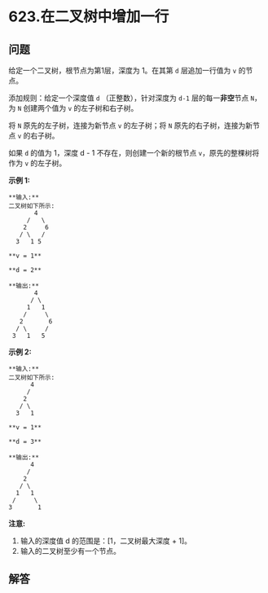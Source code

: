 # 623.在二叉树中增加一行

## 问题

给定一个二叉树，根节点为第1层，深度为 1。在其第 `d` 层追加一行值为 `v` 的节点。

添加规则：给定一个深度值 `d` （正整数），针对深度为 `d-1` 层的每一**非空**节点 `N`，为 `N` 创建两个值为 `v` 的左子树和右子树。

将 `N` 原先的左子树，连接为新节点 `v` 的左子树；将 `N` 原先的右子树，连接为新节点 `v` 的右子树。

如果 `d` 的值为 1，深度 d - 1 不存在，则创建一个新的根节点 `v`，原先的整棵树将作为 `v` 的左子树。

**示例 1:**

```
**输入:**
二叉树如下所示:
       4
     /   \
    2     6
   / \   /
  3   1 5   

**v = 1**

**d = 2**

**输出:**
       4
      / \
     1   1
    /     \
   2       6
  / \     /
 3   1   5   

```

**示例 2:**

```
**输入:**
二叉树如下所示:
      4
     /   
    2    
   / \   
  3   1    

**v = 1**

**d = 3**

**输出:**
      4
     /   
    2
   / \    
  1   1
 /     \  
3       1

```

**注意:**

1. 输入的深度值 d 的范围是：[1，二叉树最大深度 + 1]。
2. 输入的二叉树至少有一个节点。



## 解答

